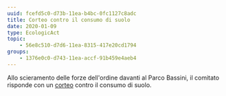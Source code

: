 ```yaml
---
uuid: fcefd5c0-d73b-11ea-b4bc-0fc1127c8adc
title: Corteo contro il consumo di suolo
date: 2020-01-09
type: EcologicAct
topic:
    - 56e8c510-d7d6-11ea-8315-417e20cd1794
groups:
    - 1376e0c0-d743-11ea-accf-91b459e4aeb4
---
```


Allo scieramento delle forze dell'ordine davanti al Parco Bassini, il comitato risponde con un [corteo](https://www.facebook.com/events/586742975203125/) contro il consumo di suolo.

